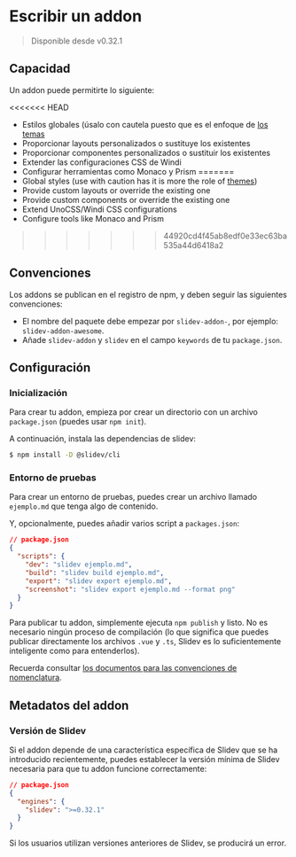 # Escribir un addon

> Disponible desde v0.32.1

## Capacidad

Un addon puede permitirte lo siguiente:

<<<<<<< HEAD
- Estilos globales (úsalo con cautela puesto que es el enfoque de [los temas](/themes/use)
- Proporcionar layouts personalizados o sustituye los existentes
- Proporcionar componentes personalizados o sustituir los existentes
- Extender las configuraciones CSS de Windi
- Configurar herramientas como Monaco y Prism
=======
- Global styles (use with caution has it is more the role of [themes](/themes/use))
- Provide custom layouts or override the existing one
- Provide custom components or override the existing one
- Extend UnoCSS/Windi CSS configurations
- Configure tools like Monaco and Prism
>>>>>>> 44920cd4f45ab8edf0e33ec63ba535a44d6418a2


## Convenciones

Los addons se publican en el registro de npm, y deben seguir las siguientes convenciones:

- El nombre del paquete debe empezar por `slidev-addon-`, por ejemplo: `slidev-addon-awesome`.
- Añade `slidev-addon` y `slidev` en el campo `keywords` de tu `package.json`.

## Configuración

### Inicialización

Para crear tu addon, empieza por crear un directorio con un archivo `package.json` (puedes usar `npm init`).

A continuación, instala las dependencias de slidev:

```bash
$ npm install -D @slidev/cli
```

### Entorno de pruebas

Para crear un entorno de pruebas, puedes crear un archivo llamado `ejemplo.md` que tenga algo de contenido.

Y, opcionalmente, puedes añadir varios script a `packages.json`:

```json
// package.json
{
  "scripts": {
    "dev": "slidev ejemplo.md",
    "build": "slidev build ejemplo.md",
    "export": "slidev export ejemplo.md",
    "screenshot": "slidev export ejemplo.md --format png"
  }
}
```

Para publicar tu addon, simplemente ejecuta `npm publish` y listo. No es necesario ningún proceso de compilación (lo que significa que puedes publicar directamente los archivos `.vue` y `.ts`, Slidev es lo suficientemente inteligente como para entenderlos).

Recuerda consultar [los documentos para las convenciones de nomenclatura](/custom/). 

## Metadatos del addon

### Versión de Slidev

Si el addon depende de una característica específica de Slidev que se ha introducido recientemente, puedes establecer la versión mínima de Slidev necesaria para que tu addon funcione correctamente:

```json
// package.json
{
  "engines": {
    "slidev": ">=0.32.1"
  }
}
```

Si los usuarios utilizan versiones anteriores de Slidev, se producirá un error.
